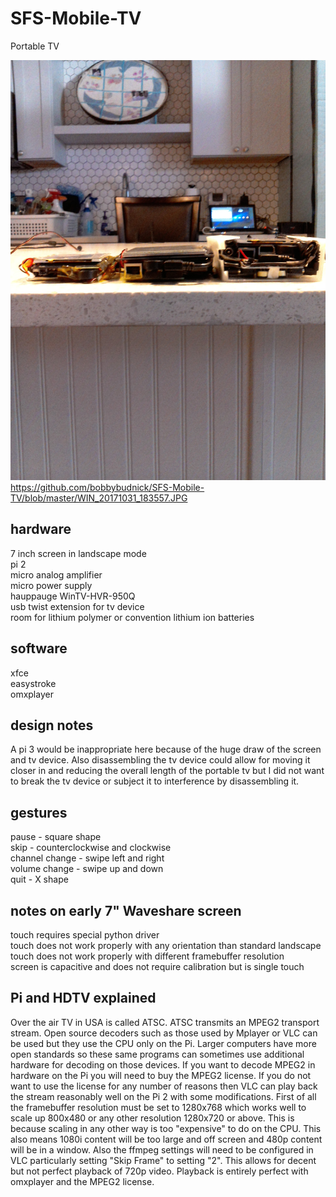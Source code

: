 # SFS-Mobile-TV

Portable TV

![](https://github.com/bobbybudnick/SFS-Mobile-Internet-Device/blob/master/WIN_20171002_110418.JPG)
https://github.com/bobbybudnick/SFS-Mobile-TV/blob/master/WIN_20171031_183557.JPG

hardware
-----
7 inch screen in landscape mode  
pi 2  
micro analog amplifier  
micro power supply  
hauppauge WinTV-HVR-950Q  
usb twist extension for tv device  
room for lithium polymer or convention lithium ion batteries

software
-----
xfce  
easystroke  
omxplayer

design notes
-----
A pi 3 would be inappropriate here because of the huge draw of the screen and tv device.
Also disassembling the tv device could allow for moving it closer in and reducing the overall length of the portable tv but I did not want to break the tv device or subject it to interference by disassembling it.

gestures
-----
pause - square shape  
skip - counterclockwise and clockwise  
channel change - swipe left and right  
volume change - swipe up and down  
quit - X shape

notes on early 7" Waveshare screen
-----
touch requires special python driver  
touch does not work properly with any orientation than standard landscape  
touch does not work properly with different framebuffer resolution  
screen is capacitive and does not require calibration but is single touch

Pi and HDTV explained
-----
Over the air TV in USA is called ATSC.  ATSC transmits an MPEG2 transport stream.  Open source decoders such as those used by Mplayer or VLC can be used but they use the CPU only on the Pi.  Larger computers have more open standards so these same programs can sometimes use additional hardware for decoding on those devices.  If you want to decode MPEG2 in hardware on the Pi you will need to buy the MPEG2 license.  If you do not want to use the license for any number of reasons then VLC can play back the stream reasonably well on the Pi 2 with some modifications.  First of all the framebuffer resolution must be set to 1280x768 which works well to scale up 800x480 or any other resolution 1280x720 or above.  This is because scaling in any other way is too "expensive" to do on the CPU.  This also means 1080i content will be too large and off screen and 480p content will be in a window.  Also the ffmpeg settings will need to be configured in VLC particularly setting "Skip Frame" to setting "2".  This allows for decent but not perfect playback of 720p video.  Playback is entirely perfect with omxplayer and the MPEG2 license.

